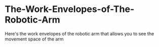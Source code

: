# The-Work-Envelopes-of-The-Robotic-Arm
Here's the work envelopes of the robotic arm that allows you to see the movement space of the arm
